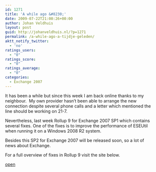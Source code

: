 ```yaml
---
id: 1271
title: 'A while ago &#8230;'
date: 2009-07-22T21:00:26+00:00
author: Johan Veldhuis
layout: post
guid: http://johanveldhuis.nl/?p=1271
permalink: /a-while-ago-a-tijdje-geleden/
aktt_notify_twitter:
  - 'no'
ratings_users:
  - "0"
ratings_score:
  - "0"
ratings_average:
  - "0"
categories:
  - Exchange 2007
---
```

It has been a while but since this week I am back online thanks to my neighbour.  My own provider hasn&#8217;t been able to arrange the new connection despite several phone calls and a letter which mentioned the line should be working on 21-7.

Nevertheless, last week Rollup 9 for Exchange 2007 SP1 which contains several fixes. One of the fixes is to improve the performance of ESEUtil when running it on a Windows 2008 R2 system.

Besides this SP2 for Exchange 2007 will be released soon, so a lot of news about Exchange.

For a full overview of fixes in Rollup 9 visit the site below.

<a href="http://support.microsoft.com/kb/970162" target="_blank">open</a>